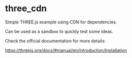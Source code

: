 # three_cdn
Simple THREE.js example using CDN for dependencies.

Can be used as a sandbox to quickly test some ideas. 

Check the official documentation for more details: 

https://threejs.org/docs/#manual/en/introduction/Installation
